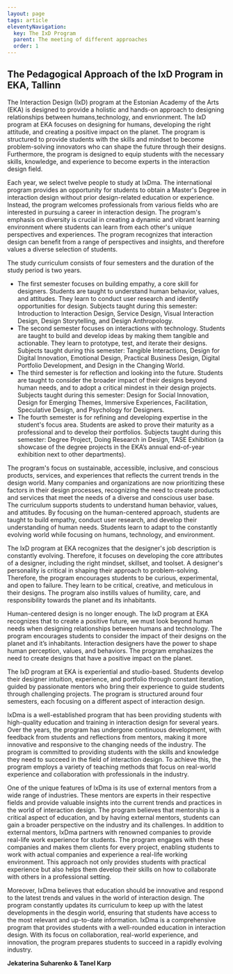 ```yaml
---
layout: page
tags: article
eleventyNavigation:
  key: The IxD Program
  parent: The meeting of different approaches
  order: 1
---
```


## The Pedagogical Approach of the IxD Program in EKA, Tallinn

The Interaction Design (IxD) program at the Estonian Academy of the Arts (EKA) is designed to provide a holistic and hands-on approach to designing relationships between humans,technology, and envrionment. The IxD program at EKA focuses on designing for humans, developing the right attitude, and creating a positive impact on the planet. The program is structured to provide students with the skills and mindset to become problem-solving innovators who can shape the future through their designs. Furthermore, the program is designed to equip students with the necessary skills, knowledge, and experience to become experts in the interaction design field.

Each year, we select twelve people to study at IxDma. The international program provides an opportunity for students to obtain a Master's Degree in interaction design without prior design-related education or experience. Instead, the program welcomes professionals from various fields who are interested in pursuing a career in interaction design. The program's emphasis on diversity is crucial in creating a dynamic and vibrant learning environment where students can learn from each other's unique perspectives and experiences. The program recognizes that interaction design can benefit from a range of perspectives and insights, and therefore values a diverse selection of students.
 
The study curriculum consists of four semesters and the duration of the study period is two years. 
- The first semester focuses on building empathy, a core skill for designers. Students are taught to understand human behavior, values, and attitudes. They learn to conduct user research and identify opportunities for design. Subjects taught during this semester: Introduction to Interaction Design, Service Design, Visual Interaction Design, Design Storytelling, and Design Anthropology.
- The second semester focuses on interactions with technology. Students are taught to build and develop ideas by making them tangible and actionable. They learn to prototype, test, and iterate their designs. Subjects taught during this semester: Tangible Interactions, Design for Digital Innovation, Emotional Design, Practical Business Design, Digital Portfolio Development, and Design in the Changing World.
- The third semester is for reflection and looking into the future. Students are taught to consider the broader impact of their designs beyond human needs, and to adopt a critical mindest in their design projects. Subjects taught during this semester: Design for Social Innovation, Design for Emerging Themes, Immersive Experiences, Facilitation, Speculative Design, and Psychology for Designers.
- The fourth semester is for refining and developing expertise in the student's focus area. Students are asked to prove their maturity as a professional and to develop their portfolios. Subjects taught during this semester: Degree Project, Doing Research in Design, TASE Exhibition (a showcase of the degree projects in the EKA’s annual end-of-year exhibition next to other departments).

The program's focus on sustainable, accessible, inclusive, and conscious products, services, and experiences that reflects the current trends in the design world. Many companies and organizations are now prioritizing these factors in their design processes, recognizing the need to create products and services that meet the needs of a diverse and conscious user base.
The curriculum supports students to understand human behavior, values, and attitudes. By focusing on the human-centered approach, students are taught to build empathy, conduct user research, and develop their understanding of human needs. Students learn to adapt to the constantly evolving world while focusing on humans, technology, and environment.

The IxD program at EKA recognizes that the designer's job description is constantly evolving. Therefore, it focuses on developing the core attributes of a designer, including the right mindset, skillset, and toolset. A designer's personality is critical in shaping their approach to problem-solving. Therefore, the program encourages students to be curious, experimental, and open to failure. They learn to be critical, creative, and meticulous in their designs. The program also instills values of humility, care, and responsibility towards the planet and its inhabitants.

Human-centered design is no longer enough. The IxD program at EKA recognizes that to create a positive future, we must look beyond human needs when designing relationships between humans and technology. The program encourages students to consider the impact of their designs on the planet and it’s inhabitants. Interaction designers have the power to shape human perception, values, and behaviors. The program emphasizes the need to create designs that have a positive impact on the planet.

The IxD program at EKA is experiential and studio-based. Students develop their designer intuition, experience, and portfolio through constant iteration, guided by passionate mentors who bring their experience to guide students through challenging projects. The program is structured around four semesters, each focusing on a different aspect of interaction design.

IxDma is a well-established program that has been providing students with high-quality education and training in interaction design for several years. Over the years, the program has undergone continuous development, with feedback from students and reflections from mentors, making it more innovative and responsive to the changing needs of the industry. The program is committed to providing students with the skills and knowledge they need to succeed in the field of interaction design. To achieve this, the program employs a variety of teaching methods that focus on real-world experience and collaboration with professionals in the industry.

One of the unique features of IxDma is its use of external mentors from a wide range of industries. These mentors are experts in their respective fields and provide valuable insights into the current trends and practices in the world of interaction design. The program believes that mentorship is a critical aspect of education, and by having external mentors, students can gain a broader perspective on the industry and its challenges.
In addition to external mentors, IxDma partners with renowned companies to provide real-life work experience for students. The program engages with these companies and makes them clients for every project, enabling students to work with actual companies and experience a real-life working environment. This approach not only provides students with practical experience but also helps them develop their skills on how to collaborate with others in a professional setting.

Moreover, IxDma believes that education should be innovative and respond to the latest trends and values in the world of interaction design. The program constantly updates its curriculum to keep up with the latest developments in the desgin world, ensuring that students have access to the most relevant and up-to-date information. IxDma is a comprehensive program that provides students with a well-rounded education in interaction design. With its focus on collaboration, real-world experience, and innovation, the program prepares students to succeed in a rapidly evolving industry.

**Jekaterina Suharenko & Tanel Karp**
